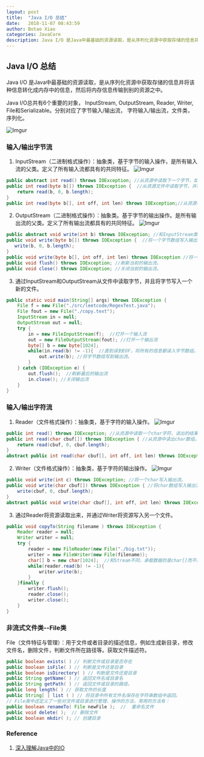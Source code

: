 ```yaml
---
layout: post
title:  "Java I/O 总结"
date:   2018-11-07 08:43:59
author: Botao Xiao
categories: JavaCore
description: Java I/O 是Java中最基础的资源读取，是从序列化资源中获取存储的信息并将该种信息转化成内存中的信息，然后将内存信息传输到别的资源之中。
---
```

## Java I/O 总结
Java I/O 是Java中最基础的资源读取，是从序列化资源中获取存储的信息并将该种信息转化成内存中的信息，然后将内存信息传输到别的资源之中。

Java I/O总共有6个重要的对象， InputStream, OutputStream, Reader, Writer, File和Serializable。分别对应了字节输入/输出流， 字符输入/输出流，文件类，序列化。

![Imgur](https://i.imgur.com/SWHMv8H.png)

### 输入/输出字节流
1. InputStream（二进制格式操作）：抽象类，基于字节的输入操作，是所有输入流的父类。定义了所有输入流都具有的共同特征。
![Imgur](https://i.imgur.com/JZW4Rcv.png)
```Java
public abstract int read() throws IOException; //从资源中读取下一个字节，如果EOF，则返回-1.
public int read(byte b[]) throws IOException {  //从资源文件中读取字节，并将取出的字节写入字节数组。
    return read(b, 0, b.length);
}
public int read(byte b[], int off, int len) throws IOException;//从资源中读取，给出起始位置和字节数。
```

2. OutputStream（二进制格式操作）：抽象类。基于字节的输出操作。是所有输出流的父类。定义了所有输出流都具有的共同特征。
![Imgur](https://i.imgur.com/TT6k34e.png)
```Java
public abstract void write(int b) throws IOException; //和InputStream类似，将一个字节写入输出流，写进资源文件。
public void write(byte b[]) throws IOException {  //将一个字节数组写入输出流。
   write(b, 0, b.length);
}
public void write(byte b[], int off, int len) throws IOException //将一个字节数组，从某个offset开始，写出len个字节。
public void flush() throws IOException; //刷新当前的输出流。
public void close() throws IOException; //关闭当前的输出流。
```

3. 通过InputStream和OutputStream从文件中读取字节，并且将字节写入一个新的文件。
```Java
public static void main(String[] args) throws IOException {
    File f = new File("./src/leetcode/RegexTest.java");
    File fout = new File("./copy.text");
    InputStream in = null;
    OutputStream out = null;
    try {
        in = new FileInputStream(f);  //打开一个输入流
        out = new FileOutputStream(fout); //打开一个输出流
        byte[] b = new byte[1024];
        while(in.read(b) != -1){  //直到读到EOF，将所有的信息都读入字节数组。
            out.write(b); //将字节数组写到输出流。
        }
    } catch (IOException e) {
        out.flush();  //刷新最后的输出流
        in.close(); //关闭输出流
    }
}
```

### 输入/输出字符流
1. Reader（文件格式操作）：抽象类，基于字符的输入操作。
![Imgur](https://i.imgur.com/yLrJATN.png)
```Java
public int read() throws IOException; //从资源中读取一个char字符，读出的结果是int型，我们可以通过强转获得char变量。
public int read(char cbuf[]) throws IOException { //从资源中读出char数组。
    return read(cbuf, 0, cbuf.length);
}
abstract public int read(char cbuf[], int off, int len) throws IOException;
```

2. Writer（文件格式操作）：抽象类，基于字符的输出操作。
![Imgur](https://i.imgur.com/LaexGnh.png)
```Java
public void write(int c) throws IOException; //将一个char写入输出流。
public void write(char cbuf[]) throws IOException { //将char数组写入输出流。
    write(cbuf, 0, cbuf.length);
}
abstract public void write(char cbuf[], int off, int len) throws IOException;
```

3. 通过Reader将资源读取出来，并通过Writer将资源写入另一个文件。
```Java
public void copyTo(String filename ) throws IOException {
    Reader reader = null;
    Writer writer = null;
    try {
        reader = new FileReader(new File("./big.txt"));
        writer = new FileWriter(new File(filename));
        char[] b = new char[1024];  //和Stream不同，承载数据的是char[]而不是byte[].
        while(reader.read(b) != -1){
            writer.write(b);
        }
    }finally {
        writer.flush();
        reader.close();
        writer.close();
    }
}
```

### 非流式文件类--File类
File（文件特征与管理）：用于文件或者目录的描述信息，例如生成新目录，修改文件名，删除文件，判断文件所在路径等。获取文件描述符。
```Java
public boolean exists( ) // 判断文件或目录是否存在
public boolean isFile( ) // 判断是文件还是目录
public boolean isDirectory( ) // 判断是文件还是目录
public String getName( ) // 返回文件名或目录名
public String getPath( ) // 返回文件或目录的路径。
public long length( ) // 获取文件的长度
public String[ ] list ( ) // 将目录中所有文件名保存在字符串数组中返回。
// File类中还定义了一些对文件或目录进行管理、操作的方法，常用的方法有：
public boolean renameTo( File newFile );  //  重命名文件
public void delete( );  // 删除文件
public boolean mkdir( ); // 创建目录
```

### Reference
1. [深入理解Java中的IO](http://blog.csdn.net/qq_25184739/article/details/51205186)
